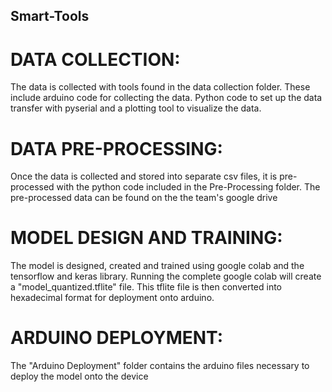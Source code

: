 ## Smart-Tools
# DATA COLLECTION:
The data is collected with tools found in the data collection folder. These include arduino code for collecting the data. Python code to set up the data transfer with pyserial and a plotting tool to visualize the data.

# DATA PRE-PROCESSING:
Once the data is collected and stored into separate csv files, it is pre-processed with the python code included in the Pre-Processing folder. The pre-processed data can be found on the the team's google drive

# MODEL DESIGN AND TRAINING:
The model is designed, created and trained using google colab and the tensorflow and keras library. Running the complete google colab will create a "model_quantized.tflite" file. This tflite file is then converted into hexadecimal format for deployment onto arduino.

# ARDUINO DEPLOYMENT:
The "Arduino Deployment" folder contains the arduino files necessary to deploy the model onto the device

 

